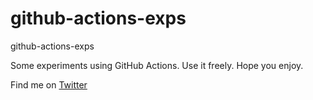 # github-actions-exps
github-actions-exps

Some experiments using GitHub Actions.
Use it freely. Hope you enjoy.

Find me on [Twitter](https://twitter.com/darktelecom)
